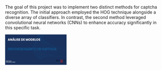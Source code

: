 The goal of this project was to implement two distinct methods for captcha recognition. The initial approach employed the HOG technique alongside a diverse array of classifiers. In contrast, the second method leveraged convolutional neural networks (CNNs) to enhance accuracy significantly in this specific task. 

<div>
  <a href="https://reconhecimento-de-captcha.my.canva.site" target="_blank">
    <img src="Report/Image.png" style="width: 200px; height: 100px;" alt="Descrição da imagem">
  </a>
</div>